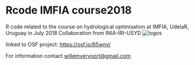 # Rcode IMFIA course2018
R code related to the course on hydrological optimisation at IMFIA, UdelaR, Uruguay in July 2018
Collaboration from INIA-IRI-USYD
![logos](https://raw.githubusercontent.com/WillemVervoort/Rcode_IMFIA_course/master/logos.png)

linked to OSF project: https://osf.io/65wnv/

For information contact willemvervoort@gmail.com
